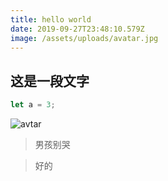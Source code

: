 ```yaml
---
title: hello world
date: 2019-09-27T23:48:10.579Z
image: /assets/uploads/avatar.jpg
---
```


## 这是一段文字

```js
let a = 3;
```

![avtar](/assets/uploads/avatar.jpg "This is me.")

> 男孩别哭

>

> 好的
